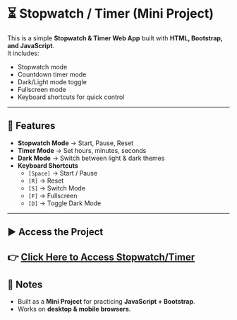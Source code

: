 # ⏳ Stopwatch / Timer (Mini Project)

This is a simple **Stopwatch & Timer Web App** built with **HTML, Bootstrap, and JavaScript**.  
It includes:  
- Stopwatch mode  
- Countdown timer mode  
- Dark/Light mode toggle  
- Fullscreen mode  
- Keyboard shortcuts for quick control  

---

## 🚀 Features
- **Stopwatch Mode** → Start, Pause, Reset  
- **Timer Mode** → Set hours, minutes, seconds  
- **Dark Mode** → Switch between light & dark themes  
- **Keyboard Shortcuts**  
  - `[Space]` → Start / Pause  
  - `[R]` → Reset  
  - `[S]` → Switch Mode  
  - `[F]` → Fullscreen  
  - `[D]` → Toggle Dark Mode  

---

## ▶️ Access the Project
👉 [**Click Here to Access Stopwatch/Timer**](https://akshit12mittal.github.io/timer-stoper/)  
---

## 📌 Notes
- Built as a **Mini Project** for practicing **JavaScript + Bootstrap**.  
- Works on **desktop & mobile browsers**.  
